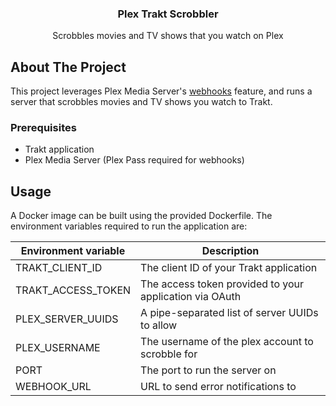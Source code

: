<p align="center">
  <h3 align="center">Plex Trakt Scrobbler</h3>

  <p align="center">
    Scrobbles movies and TV shows that you watch on Plex 
</p>

## About The Project

This project leverages Plex Media Server's [webhooks](https://support.plex.tv/articles/115002267687-webhooks/) feature,
and runs a server that scrobbles movies and TV shows you watch to Trakt.

### Prerequisites

- Trakt application
- Plex Media Server (Plex Pass required for webhooks)

## Usage

A Docker image can be built using the provided Dockerfile. The environment variables required to run the application
are:

| Environment variable | Description                                                      |
|----------------------|------------------------------------------------------------------|
| TRAKT_CLIENT_ID      | The client ID of your Trakt application                          |
| TRAKT_ACCESS_TOKEN   | The access token provided to your application via OAuth          |
| PLEX_SERVER_UUIDS    | A pipe-separated list of server UUIDs to allow                  |
| PLEX_USERNAME        | The username of the plex account to scrobble for                 |
| PORT                 | The port to run the server on                                    |
| WEBHOOK_URL          | URL to send error notifications to                                    |
